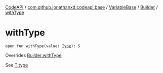 [CodeAPI](../../../index.md) / [com.github.jonathanxd.codeapi.base](../../index.md) / [VariableBase](../index.md) / [Builder](index.md) / [withType](.)

# withType

`open fun withType(value: `[`Type`](http://docs.oracle.com/javase/6/docs/api/java/lang/reflect/Type.html)`): S`

Overrides [Builder.withType](../../-typed/-builder/with-type.md)

See [T.type](../type.md)

